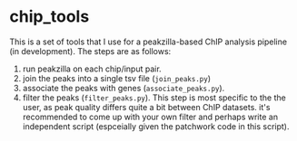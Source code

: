 # chip_tools

This is a set of tools that I use for a peakzilla-based ChIP analysis pipeline (in development). The steps are as follows:
1. run peakzilla on each chip/input pair.
1. join the peaks into a single tsv file (`join_peaks.py`)
1. associate the peaks with genes (`associate_peaks.py`).
1. filter the peaks (`filter_peaks.py`). This step is most specific to the the user, as peak quality differs quite a bit between ChIP datasets. it's recommended to come up with your own filter and perhaps write an independent script (espceially given the patchwork code in this script).
